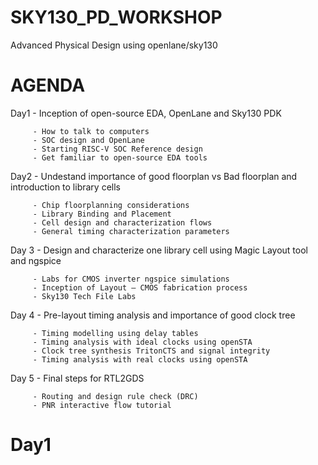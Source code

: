 # SKY130_PD_WORKSHOP
 Advanced Physical Design using openlane/sky130
# AGENDA
  Day1 - Inception of open-source EDA, OpenLane and Sky130 PDK
  
         - How to talk to computers
         - SOC design and OpenLane
         - Starting RISC-V SOC Reference design
         - Get familiar to open-source EDA tools
  Day2 - Undestand importance of good floorplan vs Bad floorplan and introduction to library cells
  
         - Chip floorplanning considerations
         - Library Binding and Placement
         - Cell design and characterization flows
         - General timing characterization parameters
  Day 3 - Design and characterize one library cell using Magic Layout tool and ngspice
  
         - Labs for CMOS inverter ngspice simulations
         - Inception of Layout – CMOS fabrication process
         - Sky130 Tech File Labs
Day 4 - Pre-layout timing analysis and importance of good clock tree

         - Timing modelling using delay tables
         - Timing analysis with ideal clocks using openSTA
         - Clock tree synthesis TritonCTS and signal integrity
         - Timing analysis with real clocks using openSTA
Day 5 - Final steps for RTL2GDS

         - Routing and design rule check (DRC)
         - PNR interactive flow tutorial
# Day1
